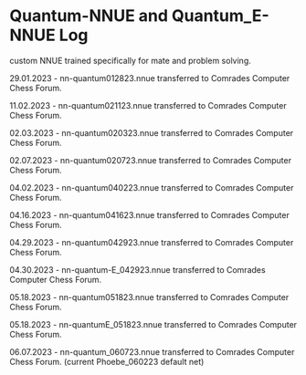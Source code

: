 # Quantum-NNUE and Quantum_E-NNUE Log
custom NNUE trained specifically for mate and problem solving.

29.01.2023 - nn-quantum012823.nnue transferred to Comrades Computer Chess Forum.

11.02.2023 - nn-quantum021123.nnue transferred to Comrades Computer Chess Forum.

02.03.2023 - nn-quantum020323.nnue transferred to Comrades Computer Chess Forum.

02.07.2023 - nn-quantum020723.nnue transferred to Comrades Computer Chess Forum.

04.02.2023 - nn-quantum040223.nnue transferred to Comrades Computer Chess Forum.

04.16.2023 - nn-quantum041623.nnue transferred to Comrades Computer Chess Forum.  

04.29.2023 - nn-quantum042923.nnue transferred to Comrades Computer Chess Forum.

04.30.2023 - nn-quantum-E_042923.nnue transferred to Comrades Computer Chess Forum.

05.18.2023 - nn-quantum051823.nnue transferred to Comrades Computer Chess Forum.

05.18.2023 - nn-quantumE_051823.nnue transferred to Comrades Computer Chess Forum.  

06.07.2023 - nn-quantum_060723.nnue transferred to Comrades Computer Chess Forum. (current Phoebe_060223 default net)
